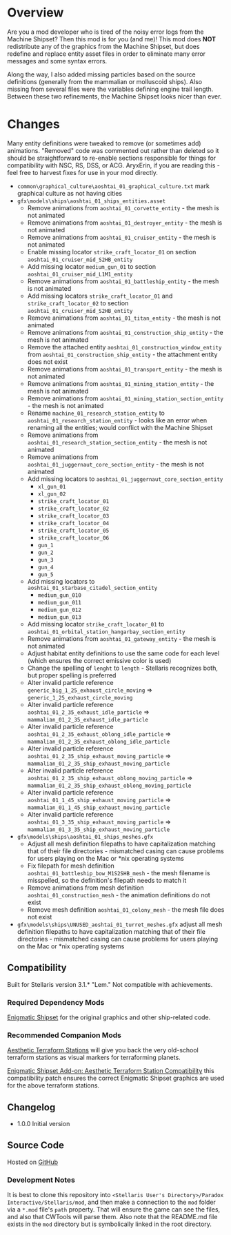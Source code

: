 # Overview

Are you a mod developer who is tired of the noisy error logs from the Machine Shipset?  Then this mod is for you (and me)!  This mod does **NOT** redistribute any of the graphics from the Machine Shipset, but does redefine and replace entity asset files in order to eliminate many error messages and some syntax errors.

Along the way, I also added missing particles based on the source definitions (generally from the mammalian or molluscoid ships).  Also missing from several files were the variables defining engine trail length.  Between these two refinements, the Machine Shipset looks nicer than ever.

# Changes

Many entity definitions were tweaked to remove (or sometimes add) animations.  "Removed" code was commented out rather than deleted so it should be straightforward to re-enable sections responsible for things for compatibility with NSC, RS, DSS, or ACG.  AryxErin, if you are reading this - feel free to harvest fixes for use in your mod directly.

* `common\graphical_culture\aoshtai_01_graphical_culture.txt` mark graphical culture as not having cities
* `gfx\models\ships\aoshtai_01_ships_entities.asset`
    * Remove animations from `aoshtai_01_corvette_entity` - the mesh is not animated
    * Remove animations from `aoshtai_01_destroyer_entity` - the mesh is not animated
    * Remove animations from `aoshtai_01_cruiser_entity` - the mesh is not animated
    * Enable missing locator `strike_craft_locator_01` on section `aoshtai_01_cruiser_mid_S2HB_entity`
    * Add missing locator `medium_gun_01` to section `aoshtai_01_cruiser_mid_L1M1_entity`
    * Remove animations from `aoshtai_01_battleship_entity` - the mesh is not animated
    * Add missing locators `strike_craft_locator_01` and `strike_craft_locator_02` to section `aoshtai_01_cruiser_mid_S2HB_entity`
    * Remove animations from `aoshtai_01_titan_entity` - the mesh is not animated
    * Remove animations from `aoshtai_01_construction_ship_entity` - the mesh is not animated
    * Remove the attached entity `aoshtai_01_construction_window_entity` from `aoshtai_01_construction_ship_entity` - the attachment entity does not exist
    * Remove animations from `aoshtai_01_transport_entity` - the mesh is not animated
    * Remove animations from `aoshtai_01_mining_station_entity` - the mesh is not animated
    * Remove animations from `aoshtai_01_mining_station_section_entity` - the mesh is not animated
    * Rename `machine_01_research_station_entity` to `aoshtai_01_research_station_entity` - looks like an error when renaming all the entities; would conflict with the Machine Shipset
    * Remove animations from `aoshtai_01_research_station_section_entity` - the mesh is not animated
    * Remove animations from `aoshtai_01_juggernaut_core_section_entity` - the mesh is not animated
    * Add missing locators to `aoshtai_01_juggernaut_core_section_entity`
        * `xl_gun_01`
        * `xl_gun_02`
        * `strike_craft_locator_01`
        * `strike_craft_locator_02`
        * `strike_craft_locator_03`
        * `strike_craft_locator_04`
        * `strike_craft_locator_05`
        * `strike_craft_locator_06`
        * `gun_1`
        * `gun_2`
        * `gun_3`
        * `gun_4`
        * `gun_5`
    * Add missing locators to `aoshtai_01_starbase_citadel_section_entity`
        * `medium_gun_010`
        * `medium_gun_011`
        * `medium_gun_012`
        * `medium_gun_013`
    * Add missing locator `strike_craft_locator_01` to `aoshtai_01_orbital_station_hangarbay_section_entity`
    * Remove animations from `aoshtai_01_gateway_entity` - the mesh is not animated
    * Adjust habitat entity definitions to use the same code for each level (which ensures the correct emissive color is used)
    * Change the spelling of `lenght` to `length` - Stellaris recognizes both, but proper spelling is preferred
    * Alter invalid particle reference `generic_big_1_25_exhaust_circle_moving` => `generic_1_25_exhaust_circle_moving`
    * Alter invalid particle reference `aoshtai_01_2_35_exhaust_idle_particle` => `mammalian_01_2_35_exhaust_idle_particle`
    * Alter invalid particle reference `aoshtai_01_2_35_exhaust_oblong_idle_particle` => `mammalian_01_2_35_exhaust_oblong_idle_particle`
    * Alter invalid particle reference `aoshtai_01_2_35_ship_exhaust_moving_particle` => `mammalian_01_2_35_ship_exhaust_moving_particle`
    * Alter invalid particle reference `aoshtai_01_2_35_ship_exhaust_oblong_moving_particle` => `mammalian_01_2_35_ship_exhaust_oblong_moving_particle`
    * Alter invalid particle reference `aoshtai_01_1_45_ship_exhaust_moving_particle` => `mammalian_01_1_45_ship_exhaust_moving_particle`
    * Alter invalid particle reference `aoshtai_01_3_35_ship_exhaust_moving_particle` => `mammalian_01_3_35_ship_exhaust_moving_particle`
* `gfx\models\ships\aoshtai_01_ships_meshes.gfx`
    * Adjust all mesh definition filepaths to have capitalization matching that of their file directories - mismatched casing can cause problems for users playing on the Mac or *nix operating systems
    * Fix filepath for mesh definition `aoshtai_01_battleship_bow_M1S2SHB_mesh` - the mesh filename is misspelled, so the definition's filepath needs to match it
    * Remove animations from mesh definition `aoshtai_01_construction_mesh` - the animation definitions do not exist
    * Remove mesh definition `aoshtai_01_colony_mesh` - the mesh file does not exist
* `gfx\models\ships\UNUSED_aoshtai_01_turret_meshes.gfx` adjust all mesh definition filepaths to have capitalization matching that of their file directories - mismatched casing can cause problems for users playing on the Mac or *nix operating systems

## Compatibility

Built for Stellaris version 3.1.\* "Lem."  Not compatible with achievements.

### Required Dependency Mods

[Enigmatic Shipset](https://steamcommunity.com/sharedfiles/filedetails/?id=) for the original graphics and other ship-related code.

### Recommended Companion Mods

[Aesthetic Terraform Stations](https://steamcommunity.com/sharedfiles/filedetails/?id=2622411084) will give you back the very old-school terraform stations as visual markers for terraforming planets.

[Enigmatic Shipset Add-on: Aesthetic Terraform Station Compatibility](https://steamcommunity.com/sharedfiles/filedetails/?id=) this compatibility patch ensures the correct Enigmatic Shipset graphics are used for the above terraform stations.

## Changelog

* 1.0.0 Initial version

## Source Code

Hosted on [GitHub](https://github.com/corsairmarks/enigmatic_shipset_no_error_logs)

### Development Notes

It is best to clone this repository into `<Stellaris User's Directory>/Paradox Interactive/Stellaris/mod`, and then make a connection to the `mod` folder via a `*.mod` file's `path` property.  That will ensure the game can see the files, and also that CWTools will parse them.  Also note that the README.md file exists in the `mod` directory but is symbolically linked in the root directory.